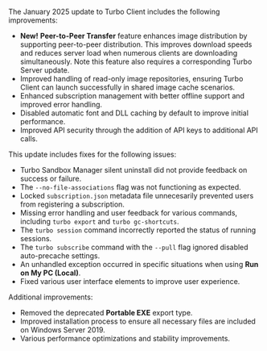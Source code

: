The January 2025 update to Turbo Client includes the following improvements:

- **New!** **Peer-to-Peer Transfer** feature enhances image distribution by supporting peer-to-peer distribution. This improves download speeds and reduces server load when numerous clients are downloading simultaneously. Note this feature also requires a corresponding Turbo Server update.
- Improved handling of read-only image repositories, ensuring Turbo Client can launch successfully in shared image cache scenarios.
- Enhanced subscription management with better offline support and improved error handling.
- Disabled automatic font and DLL caching by default to improve initial performance.
- Improved API security through the addition of API keys to additional API calls.

This update includes fixes for the following issues:

- Turbo Sandbox Manager silent uninstall did not provide feedback on success or failure.
- The `--no-file-associations` flag was not functioning as expected.
- Locked `subscription.json` metadata file unnecesarily prevented users from registering a subscription.
- Missing error handling and user feedback for various commands, including `turbo export` and `turbo gc-shortcuts`.
- The `turbo session` command incorrectly reported the status of running sessions.
- The `turbo subscribe` command with the `--pull` flag ignored disabled auto-precache settings.
- An unhandled exception occurred in specific situations when using **Run on My PC (Local)**.
- Fixed various user interface elements to improve user experience.

Additional improvements:

- Removed the deprecated **Portable EXE** export type.
- Improved installation process to ensure all necessary files are included on Windows Server 2019.
- Various performance optimizations and stability improvements.
